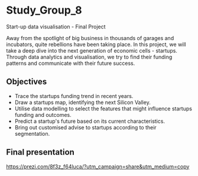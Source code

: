 # Study_Group_8
Start-up data visualisation - Final Project

Away from the spotlight of big business in thousands of garages and incubators, quite rebellions have been taking place. In this project, we will take a deep dive into the next generation of economic cells - startups. Through data analytics and visualisation, we try to find their funding patterns and communicate with their future success.

## Objectives

  - Trace the startups funding trend in recent years.
  - Draw a startups map, identifying the next Silicon Valley.
  - Utilise data modelling to select the features that might influence startups funding and outcomes.
  - Predict a startup's future based on its current characteristics.
  - Bring out customised advise to startups according to their segmentation.

## Final presentation
https://prezi.com/8f3z_f64luca/?utm_campaign=share&utm_medium=copy
